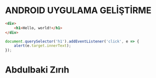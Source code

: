 # ANDROID UYGULAMA GELİŞTİRME

```html
<div>
    <h1>Hello, world!</h1>
</div>
```

```js
document.querySelector('h1').addEventListener('click', e => {
    alert(e.target.innerText);
});
```

# Abdulbaki Zırıh